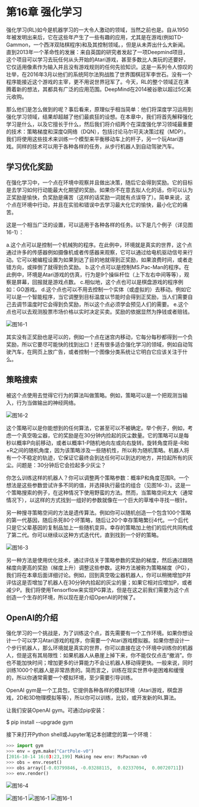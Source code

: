 # 第16章 强化学习

强化学习(RL)如今是机器学习的一大令人激动的领域，当然之前也是。自从1950年被发明出来后，它在这些年产生了一些有趣的应用，尤其是在游戏(例如TD-Gammon，一个西洋双陆棋程序)和及其控制领域。，但是从未弄出什么大新闻。直到2013年一个革命性的发展：来自英国的研究者发起了一项Deepmind项目，这个项目可以学习去玩任何从头开始的Atari游戏，甚至多数比人类玩的还要好，它仅适用像素作为输入并且没有游戏规则的任何先验知识。这是一系列令人惊叹的壮举，在2016年3月以他们的系统阿尔法狗战胜了世界围棋冠军李世石。没有一个程序能接近这个游戏的主宰，更不用说世界冠军了。今天，RL的整个领域正在沸腾着新的想法，其都具有广泛的应用范围。DeepMind在2014被谷歌以超过5亿美元收购。

那么他们是怎么做到的呢？事后看来，原理似乎相当简单：他们将深度学习运用到强化学习领域，结果却超越了他们最疯狂的设想。在本章中，我们将首先解释强化学习是什么，以及它擅长于什么，然后我们将介绍两个在深度强化学习领域最重要的技术：策略梯度和深度Q网络（DQN），包括讨论马尔可夫决策过程（MDP）。我们将使用这些技术来训练一个模型来平衡移动车上的杆子，另一个玩Atari游戏。同样的技术可以用于各种各样的任务，从步行机器人到自动驾驶汽车。

## 学习优化奖励

在强化学习中，一个点在环境中观察并且做出决策，随后它会得到奖励。它的目标是去学习如何行动能最大化期望的奖励。如果你不在意去拟人化的话，你可以认为正奖励是愉快，负奖励是痛苦（这样的话奖励一词就有点误导了）。简单来说，这个点在环境中行动，并且在实验和错误中去学习最大化它的愉快，最小化它的痛苦。

这是一个相当广泛的设置，可以适用于各种各样的任务。以下是几个例子（详见图16-1）：

a.这个点可以是控制一个机械狗的程序。在此例中，环境就是真实的世界，这个点通过许多的传感器例如摄像机或者传感器来观察，它可以通过给电机驱动信号来行动。它可以被编程设置为如果到达了目的地就得到正奖励，如果浪费时间，或者走错方向，或摔倒了就得到负奖励。
b.这个点可以是控制MS.Pac-Man的程序。在此例中，环境是Atari游戏的仿真，行为是9个操纵杆位（上下左右中间等等），观察是屏幕，回报就是游戏点数。
c.相似地，这个点也可以是棋盘游戏的程序例如：GO游戏。
d.这个点也可以不用去控制一个实体（或虚拟的）去移动。例如它可以是一个智能程序，当它调整到目标温度以节能时会得到正奖励，当人们需要自己去调节温度时它会得到负奖励，所以这个点必须学会预见人们的需要。
e.这个点也可以去观测股票市场价格以实时决定买卖。奖励的依据显然为挣钱或者赔钱。

![图16-1](../images/chapter_16/16-1.png)

其实没有正奖励也是可以的，例如一个点在迷宫内移动，它每分每秒都得到一个负奖励，所以它要尽可能快的找到出口！还有很多适合强化学习的领域，例如自动驾驶汽车，在网页上放广告，或者控制一个图像分类系统让它明白它应该关注于什么。

## 策略搜索

被这个点使用去觉得它行为的算法叫做策略。例如，策略可以是一个把观测当输入，行为当做输出的神经网络。

![图16-2](../images/chapter_16/16-2.png)

这个策略可以是你能想到的任何算法，它甚至可以不被确定。举个例子，例如，考虑一个真空吸尘器，它的奖励是在30分钟内捡起的灰尘数量。它的策略可以是每秒以概率P向前移动，或者以概率1-P随机地向左或向右旋转。旋转角度将是-R和+R之间的随机角度，因为该策略涉及一些随机性，所以称为随机策略。机器人将有一个不稳定的轨迹，它保证它最终会到达任何可以到达的地方，并捡起所有的灰尘。问题是：30分钟后它会捡起多少灰尘？

你怎么训练这样的机器人？你可以调整两个策略参数：概率P和角度范围R。一个想法是这些参数尝试许多不同的值，并选择执行最佳的组合（见图16-3）。这是一个策略搜索的例子，在这种情况下使用野蛮的方法。然而，当策略空间太大（通常情况下），以这样的方式找到一组好的参数就像在一个巨大的草堆中寻找一根针。

另一种搜寻策略空间的方法是遗传算法。例如你可以随机创造一个包含100个策略的第一代基因，随后杀死80个坏策略，随后让20个幸存策略繁衍4代。一个后代只是它父辈基因的复制品加上一些随机变异。幸存的策略加上他们的后代共同构成了第二代。你可以继续以这种方式迭代代，直到找到一个好的策略。

![图16-3](../images/chapter_16/16-3.png)

另一种方法是使用优化技术，通过评估关于策略参数的奖励的梯度，然后通过跟随梯度向更高的奖励（梯度上升）调整这些参数。这种方法被称为策略梯度（PG），我们将在本章后面详细讨论。例如，回到真空吸尘器机器人，你可以稍微增加P并评估这是否增加了机器人在30分钟内拾起的灰尘的量；如果它相对应增加P，或者减少P。我们将使用Tensorflow来实现PG算法，但是在这之前我们需要为这个点创造一个生存的环境，所以现在是介绍OpenAI的时候了。

## OpenAI的介绍

强化学习的一个挑战是，为了训练这个点，首先需要有一个工作环境。如果你想设计一个可以学习Atari游戏的程序，你需要一个Atari游戏模拟器。如果你想设计一个步行机器人，那么环境就是真实的世界，你可以直接在这个环境中训练你的机器人，但是这有其局限性：如果机器人从悬崖上掉下来，你不能仅仅点击“撤消”。你也不能加快时间；增加更多的计算能力不会让机器人移动得更快。一般来说，同时训练1000个机器人是非常昂贵的。简而言之，训练在现实世界中是困难和缓慢的，所以你通常需要一个模拟环境，至少需要引导训练。

OpenAI gym是一个工具包，它提供各种各样的模拟环境（Atari游戏，棋盘游戏，2D和3D物理模拟等等），所以你可以训练，比较，或开发新的RL算法。

让我们安装OpenAI gym。可通过pip安装：

$ pip install --upgrade gym

接下来打开Python shell或Jupyter笔记本创建您的第一个环境：

```python
>>> import gym 
>>> env = gym.make("CartPole-v0") 
[2016-10-14 16:03:23,199] Making new env: MsPacman-v0 
>>> obs = env.reset() 
>>> obs array([-0.03799846, -0.03288115,  0.02337094,  0.00720711]) 
>>> env.render() 
```



![图16-4](../images/chapter_16/16-4.png)








![图16-1](../images/chapter_16/16-1.png)
![图16-1](../images/chapter_16/16-1.png)
![图16-1](../images/chapter_16/16-1.png)
